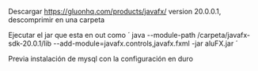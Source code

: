 Descargar https://gluonhq.com/products/javafx/ version 20.0.0.1, descomprimir en una carpeta

Ejecutar el jar que esta en out como ´ java --module-path /carpeta/javafx-sdk-20.0.1/lib --add-module=javafx.controls,javafx.fxml -jar aluFX.jar ´

Previa instalación de mysql con la configuración en duro


